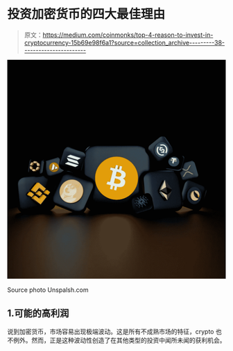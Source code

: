# 投资加密货币的四大最佳理由

> 原文：<https://medium.com/coinmonks/top-4-reason-to-invest-in-cryptocurrency-15b69e98f6a1?source=collection_archive---------38----------------------->

![](img/c631f9e14ae2e74cbed1dc2e6fc88aff.png)

Source photo Unspalsh.com

## 1.可能的高利润

说到加密货币，市场容易出现极端波动。这是所有不成熟市场的特征，crypto 也不例外。然而，正是这种波动性创造了在其他类型的投资中闻所未闻的获利机会。